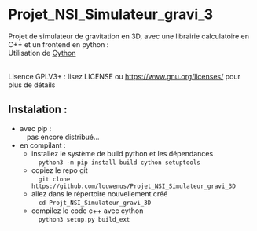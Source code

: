 # Projet_NSI_Simulateur_gravi_3

Projet de simulateur de gravitation en 3D, avec une librairie calculatoire en C++ et un frontend en python :<br/>
Utilisation de [Cython](https://github.com/cython/cython)<br/><br/>

Lisence GPLV3+ :
lisez LICENSE ou https://www.gnu.org/licenses/ pour plus de détails

## Instalation :<br/>
- avec pip :<br/>
&emsp;pas encore distribué...<br/>
- en compilant :<br/>
  - installez le système de build python et les dépendances<br/>
  &emsp;`python3 -m pip install build cython setuptools`<br/>
  - copiez le repo git<br/>
  &emsp;`git clone https://github.com/louwenus/Projet_NSI_Simulateur_gravi_3D`<br/>
  - allez dans le répertoire nouvellement créé<br/>
  &emsp;`cd Projt_NSI_Simulateur_gravi_3D`<br/>
  - compilez le code c++ avec cython<br/>
  &emsp;`python3 setup.py build_ext`<br/>
